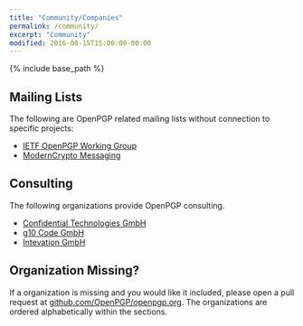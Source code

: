 ```yaml
---
title: "Community/Companies"
permalink: /community/
excerpt: "Community"
modified: 2016-08-15T15:00:00-00:00
---
```


{% include base_path %}

## Mailing Lists
The following are OpenPGP related mailing lists without connection to specific projects:

  * [IETF OpenPGP Working Group](https://www.ietf.org/mailman/listinfo/openpgp)
  * [ModernCrypto Messaging](https://moderncrypto.org/mailman/listinfo/messaging)

## Consulting
The following organizations provide OpenPGP consulting.

* [Confidential Technologies GmbH](https://www.cotech.de/services/)
* [g10 Code GmbH](https://g10code.com/)
* [Intevation GmbH](https://intevation.de/)

## Organization Missing?
If a organization is missing and you would like it included, please open a pull request at [github.com/OpenPGP/openpgp.org](https://github.com/OpenPGP/openpgp.org).
The organizations are ordered alphabetically within the sections.
